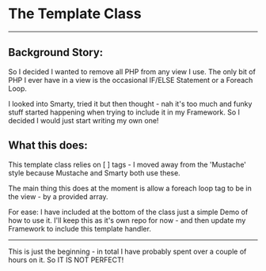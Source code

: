 <h1>The Template Class</h1>

<hr>

<h2>Background Story: </h2>
<p>So I decided I wanted to remove all PHP from any view I use. The only bit of PHP I ever have in a view is the occasional IF/ELSE Statement or a Foreach Loop.</p>
<p>I looked into Smarty, tried it but then thought - nah it's too much and funky stuff started happening when trying to include it in my Framework. So I decided I would just start writing my own one!</p>



<h2>What this does: </h2>

<p>This template class relies on [ ] tags - I moved away from the 'Mustache' style because Mustache and Smarty both use these.</p>
<p>The main thing this does at the moment is allow a foreach loop tag to be in the view - by a provided array.</p>

<p>For ease: I have included at the bottom of the class just a simple Demo of how to use it. I'll keep this as it's own repo for now - and then update my Framework to include this template handler.</p>

<hr>

<p>This is just the beginning - in total I have probably spent over a couple of hours on it. So IT IS NOT PERFECT!</p>